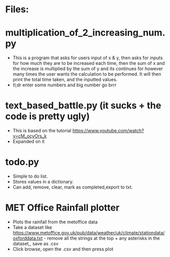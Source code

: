 # Files:

# multiplication_of_2_increasing_num.py

- This is a program that asks for users input of x & y, then asks for inputs for how much they are to be increased each time, then the sum of x and the increase is                 multiplied by the sum of y and its continues for however many times the user wants the calculation to be performed. It will then print the total time taken, and the             inputted values.
- tl;dr enter some numbers and big number go brrr

# text_based_battle.py (it sucks + the code is pretty ugly)
  
- This is based on the tutorial https://www.youtube.com/watch?v=cM_ocyOrs_k
- Expanded on it

# todo.py

- Simple to do list.
- Stores values in a dictionary.
- Can add, remove, clear, mark as completed,export to txt.

# MET Office Rainfall plotter

- Plots the rainfall from the metoffice data
- Take a dataset like https://www.metoffice.gov.uk/pub/data/weather/uk/climate/stationdata/oxforddata.txt - remove all the strings at the top + any asterisks in the dataset,, save as .csv
- Click browse, open the .csv and then press plot
